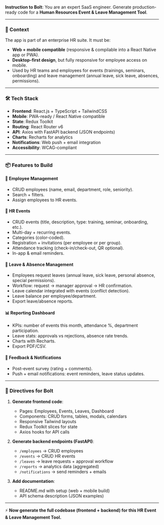 **Instruction to Bolt**:
You are an expert SaaS engineer. Generate production-ready code for a **Human Resources Event & Leave Management Tool**.

---

### 🎯 Context

The app is part of an enterprise HR suite.
It must be:

* **Web + mobile compatible** (responsive & compilable into a React Native app or PWA).
* **Desktop-first design**, but fully responsive for employee access on mobile.
* Used by HR teams and employees for events (trainings, seminars, onboarding) and leave management (annual leave, sick leave, absences, permissions).

---

### 🛠️ Tech Stack

* **Frontend**: React.js + TypeScript + TailwindCSS
* **Mobile**: PWA-ready / React Native compatible
* **State**: Redux Toolkit
* **Routing**: React Router v6
* **API**: Axios with FastAPI backend (JSON endpoints)
* **Charts**: Recharts for analytics
* **Notifications**: Web push + email integration
* **Accessibility**: WCAG-compliant

---

### 📦 Features to Build

#### 👥 Employee Management

* CRUD employees (name, email, department, role, seniority).
* Search + filters.
* Assign employees to HR events.

#### 📅 HR Events

* CRUD events (title, description, type: training, seminar, onboarding, etc.).
* Multi-day + recurring events.
* Categories (color-coded).
* Registration + invitations (per employee or per group).
* Attendance tracking (check-in/check-out, QR optional).
* In-app & email reminders.

#### 🌴 Leave & Absence Management

* Employees request leaves (annual leave, sick leave, personal absence, special permissions).
* Workflow: request → manager approval → HR confirmation.
* Leave calendar integrated with events (conflict detection).
* Leave balance per employee/department.
* Export leave/absence reports.

#### 📊 Reporting Dashboard

* KPIs: number of events this month, attendance %, department participation.
* Leave stats: approvals vs rejections, absence rate trends.
* Charts with Recharts.
* Export PDF/CSV.

#### 🧠 Feedback & Notifications

* Post-event survey (rating + comments).
* Push + email notifications: event reminders, leave status updates.

---

### 🚀 Directives for Bolt

1. **Generate frontend code**:

   * Pages: Employees, Events, Leaves, Dashboard
   * Components: CRUD forms, tables, modals, calendars
   * Responsive Tailwind layouts
   * Redux Toolkit slices for state
   * Axios hooks for API calls

2. **Generate backend endpoints (FastAPI)**:

   * `/employees` → CRUD employees
   * `/events` → CRUD HR events
   * `/leaves` → leave requests + approval workflow
   * `/reports` → analytics data (aggregated)
   * `/notifications` → send reminders + emails

3. **Add documentation**:

   * README.md with setup (web + mobile build)
   * API schema description (JSON examples)

---

⚡ **Now generate the full codebase (frontend + backend) for this HR Event & Leave Management Tool.**
